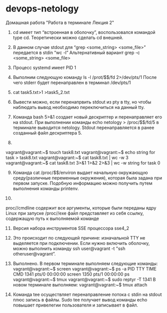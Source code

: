 # devops-netology
Домашная работа "Работа в терминале Лекция 2"

1. cd имеет тип “встроенная в оболочку”, воспользовался командой type cd. Теоретически можно сделать cd внешней.

2. В данном случае stdout для “grep <some_string> <some_file>” передается в stdin “wc -l”
Альтернативный вариант grep -с <some_string> <some_file>

3. Процесс systemd имеет PID 1

4. Выполним следующую команду ls -l /prot/$$/fd 2>/dev/pts/1
После чего stderr будет перенаправлен в терминал /dev/pts/1

5. cat task5.txt>1 >task5_2.txt

6. Вывести можно, если перенапрвить stdout из pty  в tty, но чтобы наблюдать вывод необходимо переключиться на данный tty.

7. Команда bash 5>&1 создает новый дескриптер и перенаправляет его на stdout. При выполнении команды echo netology > /proc/$$/fd/5 в терминале выводится netology. Stdout перенаправляется в ранее созданный файл дескриптера 5.

8.
vagrant@vagrant:~$ touch task8.txt
vagrant@vagrant:~$ echo string for task > task8.txt
vagrant@vagrant:~$ cat task8.txt | wc -w
3
vagrant@vagrant:~$ cat task8.txt 3>&1 1>&2 2>&3 | wc -w
string for task
0

9. Команда cat /proc/$$/environ выдает начальную окружающую среду(различные переменные окружения), которая была задана при первом запуске. Подобную информацию можно получить путем выполнения команды printenv.

10. 
proc/<PID>/cmdline содержит все аргументы, которые были переданы ядру Linux при запуске
/proc/<PID>/exe файл представляет из себя ссылку, содержащую путь к выполняемой команде

11. Версия набора инструментов SSE процессора sse4_2

12. Это происходит по следующей причине: изначальной TTY не выделяется при подключении. Если нужно включить оболочку,  можно выполнить команду ssh user@vagrant -t "ssh otheruser@vagrant”.

13. Выполнено.
В первом терминале выполняем следующие команды:
vagrant@vagrant:~$ screen
vagrant@vagrant:~$ ps -a
    PID TTY          TIME CMD
   1341 pts/0    00:00:00 screen
   1350 pts/1    00:00:00 ps
vagrant@vagrant:~$ tmux
vagrant@vagrant:~$ sudo reptyr -T 1341
В новом терминале выполняем:
vagrant@vagrant:~$ tmux attach

14. Команда tee осуществляет перенаправление потока с stdin на stdout плюс запись в файлы. Sudo tee получает вывод команды echo повышает привелегии пользователя и записывает в файл.
